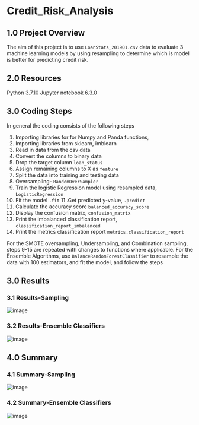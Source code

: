 # Credit_Risk_Analysis

## 1.0 Project Overview
The aim of this project is to use `LoanStats_2019Q1.csv` data to evaluate 3 machine learning models by using resampling to determine which is model
is better for predicting credit risk.

## 2.0 Resources
Python 3.7.10
Jupyter notebook 6.3.0

## 3.0 Coding Steps
In general the coding consists of the following steps
1. Importing libraries for for Numpy and Panda functions,
2. Importing libraries from sklearn, imblearn
3. Read in data from the csv data
4. Convert the columns to binary data
5. Drop the target column `loan_status`
6. Assign remaining columns to X as `feature`
7. Split the data into training and testing data 
8. Oversampling- `RandomOverSampler`
9. Train the logistic Regression model using resampled data, `LogisticRegression`
10. Fit the model `.fit`
11 .Get predicted y-value, `.predict`
12. Calculate the accuracy score `balanced_accuracy_score`
13. Display the confusion matrix, `confusion_matrix`
14. Print the imbalanced classification report, `classification_report_imbalanced`
15. Print the metrics classification report `metrics.classification_report`
 
For the SMOTE oversampling, Undersampling, and Combination sampling, steps 9-15 are repeated with changes to functions where applicable.
For the Ensemble Algorithms, use `BalanceRandomForestClassifier` to resample the data with 100 estimators, and fit the model, and follow the steps 
## 3.0 Results
### 3.1 Results-Sampling

![image](https://user-images.githubusercontent.com/85843030/137648423-aa792756-bb6c-4cd6-ae27-55e351e2d406.png)


### 3.2 Results-Ensemble Classifiers

![image](https://user-images.githubusercontent.com/85843030/137651568-f7e44c5b-2135-4ed3-ab98-128c800c7e0d.png)

## 4.0 Summary

### 4.1 Summary-Sampling

![image](https://user-images.githubusercontent.com/85843030/137652237-1d74d41e-a61f-4e5b-90cc-515601210660.png)



### 4.2 Summary-Ensemble Classifiers

![image](https://user-images.githubusercontent.com/85843030/137652181-a6056e10-b52b-4697-a9fa-6f67f0eaeae9.png)

